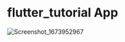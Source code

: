 # flutter_tutorial App

![Screenshot_1673952967](https://user-images.githubusercontent.com/117708394/212882334-b8bac69f-d717-411f-94ff-4204658cfc3c.png)
